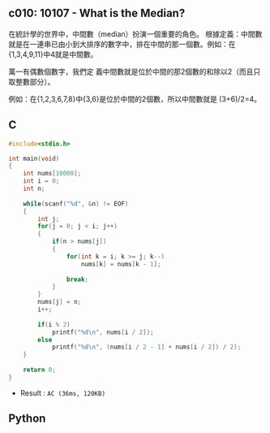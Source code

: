 ## c010: 10107 - What is the Median?
在統計學的世界中，中間數（median）扮演一個重要的角色。 根據定義：中間數就是在一連串已由小到大排序的數字中，排在中間的那一個數。例如：在{1,3,4,9,11}中4就是中間數。

萬一有偶數個數字，我們定 義中間數就是位於中間的那2個數的和除以2（而且只取整數部分）。

例如：在{1,2,3,6,7,8}中{3,6}是位於中間的2個數，所以中間數就是 (3+6)/2=4。
## C
```C
#include<stdio.h>

int main(void)
{
	int nums[10000];
	int i = 0;
	int n;
	
	while(scanf("%d", &n) != EOF)
	{
		int j;
		for(j = 0; j < i; j++)
		{
			if(n > nums[j])
			{
				for(int k = i; k >= j; k--)
					nums[k] = nums[k - 1];
				
				break;
			}
		}
		nums[j] = n;
		i++;
		
		if(i % 2)
			printf("%d\n", nums[i / 2]);
		else
			printf("%d\n", (nums[i / 2 - 1] + nums[i / 2]) / 2);
	}
	
	return 0;
}
```
 * Result : `AC (36ms, 120KB) `

## Python

